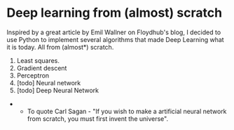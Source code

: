 # Deep learning from (almost) scratch


Inspired by a great article by Emil Wallner on Floydhub's blog, I decided to use Python to implement several algorithms that made Deep Learning what it is today. All from (almost*) scratch.

1. Least squares.
2. Gradient descent
3. Perceptron
4. [todo] Neural network
5. [todo] Deep Neural Network 

* - To quote Carl Sagan - "If you wish to make a artificial neural network from scratch, you must first invent the universe".
